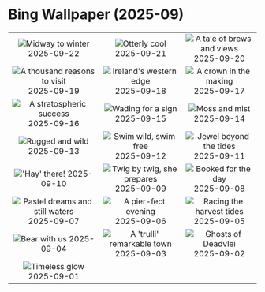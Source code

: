 # Bing Wallpaper (2025-09)

|  |  |  |
|:---:|:---:|:---:|
| ![](https://www.bing.com/th?id=OHR.AspenEquinox_EN-IN2120497410_400x240.jpg "Midway to winter") 2025-09-22 | ![](https://www.bing.com/th?id=OHR.IceOtters_EN-IN7472097384_400x240.jpg "Otterly cool") 2025-09-21 | ![](https://www.bing.com/th?id=OHR.OktoberfestSwing_EN-IN7246404187_400x240.jpg "A tale of brews and views") 2025-09-20 |
| ![](https://www.bing.com/th?id=OHR.ThousandIslands_EN-IN6967814594_400x240.jpg "A thousand reasons to visit") 2025-09-19 | ![](https://www.bing.com/th?id=OHR.DunquinIreland_EN-IN2211431419_400x240.jpg "Ireland's western edge") 2025-09-18 | ![](https://www.bing.com/th?id=OHR.YoungMoose_EN-IN1905120338_400x240.jpg "A crown in the making") 2025-09-17 |
| ![](https://www.bing.com/th?id=OHR.OzoneEarth_EN-IN1801873889_400x240.jpg "A stratospheric success") 2025-09-16 | ![](https://www.bing.com/th?id=OHR.Echasse_EN-IN1542383073_400x240.jpg "Wading for a sign") 2025-09-15 | ![](https://www.bing.com/th?id=OHR.HohWaterfall_EN-IN1403285660_400x240.jpg "Moss and mist") 2025-09-14 |
| ![](https://www.bing.com/th?id=OHR.PointReyesSeashore_EN-IN1229615007_400x240.jpg "Rugged and wild") 2025-09-13 | ![](https://www.bing.com/th?id=OHR.SpinnerDolphins_EN-IN0873508505_400x240.jpg "Swim wild, swim free") 2025-09-12 | ![](https://www.bing.com/th?id=OHR.ButterflyBeach_EN-IN0695823552_400x240.jpg "Jewel beyond the tides") 2025-09-11 |
| ![](https://www.bing.com/th?id=OHR.YorkshireHay_EN-IN0275886002_400x240.jpg "'Hay' there!") 2025-09-10 | ![](https://www.bing.com/th?id=OHR.SwissSquirrel_EN-IN0066763187_400x240.jpg "Twig by twig, she prepares") 2025-09-09 | ![](https://www.bing.com/th?id=OHR.OrchardLibrary_EN-IN9883780906_400x240.jpg "Booked for the day") 2025-09-08 |
| ![](https://www.bing.com/th?id=OHR.BlueGdansk_EN-IN9703793186_400x240.jpg "Pastel dreams and still waters") 2025-09-07 | ![](https://www.bing.com/th?id=OHR.SunsetPier_EN-IN9369889790_400x240.jpg "A pier-fect evening") 2025-09-06 | ![](https://www.bing.com/th?id=OHR.BoatraceOnam_EN-IN9170886628_400x240.jpg "Racing the harvest tides") 2025-09-05 |
| ![](https://www.bing.com/th?id=OHR.WrestlingBears_EN-IN9132458412_400x240.jpg "Bear with us") 2025-09-04 | ![](https://www.bing.com/th?id=OHR.TrulliHouses_EN-IN4494179096_400x240.jpg "A 'trulli' remarkable town") 2025-09-03 | ![](https://www.bing.com/th?id=OHR.DeadvleiTrees_EN-IN4217239314_400x240.jpg "Ghosts of Deadvlei") 2025-09-02 |
| ![](https://www.bing.com/th?id=OHR.PerseidsPine_EN-IN9650707879_400x240.jpg "Timeless glow") 2025-09-01 |  |  |
